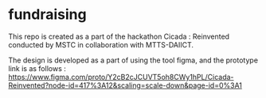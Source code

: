 # fundraising
This repo is created as a part of the hackathon Cicada : Reinvented conducted by MSTC in collaboration with MTTS-DAIICT.

The design is developed as a part of using the tool figma, and the prototype link is as follows : https://www.figma.com/proto/Y2cB2cJCUVT5oh8CWy1hPL/Cicada-Reinvented?node-id=417%3A12&scaling=scale-down&page-id=0%3A1
